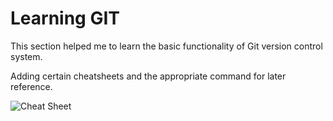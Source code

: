# Learning GIT

This section helped me to learn the basic functionality of Git version control system.

Adding certain cheatsheets and the appropriate command for later reference.

![Cheat Sheet](https://miro.medium.com/max/1200/1*qoHzIJGIIMzorXn0j6oQEw.png)

